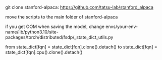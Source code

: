 git clone stanford-alpaca: https://github.com/tatsu-lab/stanford_alpaca

move the scripts to the main folder of stanford-alpaca

if you get OOM when saving the model, change 
envs/your-env-name/lib/python3.10/site-packages/torch/distributed/fsdp/_state_dict_utils.py

from state_dict[fqn] = state_dict[fqn].clone().detach() to state_dict[fqn] = state_dict[fqn].cpu().clone().detach()